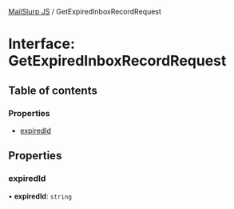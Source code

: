[MailSlurp JS](../README.md) / GetExpiredInboxRecordRequest

# Interface: GetExpiredInboxRecordRequest

## Table of contents

### Properties

- [expiredId](GetExpiredInboxRecordRequest.md#expiredid)

## Properties

### expiredId

• **expiredId**: `string`
